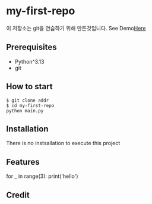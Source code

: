 # my-first-repo

이 저장소는 git을 연습하기 위해 만든것입니다.
See Demo[Here](https://www.goggle.com/)

## Prerequisites

- Python^3.13
- git

## How to start

```shell
$ git clone addr
$ cd my-first-repo
python main.py
```

## Installation

There is no instsallation to execute this project

## Features

for _ in range(3):
    print('hello')

## Credit
